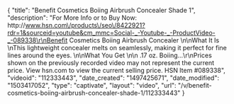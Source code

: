 {
    "title": "Benefit Cosmetics Boiing Airbrush Concealer  Shade 1",
    "description": "For More Info or to Buy Now: http:\/\/www.hsn.com\/products\/seo\/8422921?rdr=1&sourceid=youtube&cm_mmc=Social-_-Youtube-_-ProductVideo-_-089338\r\nBenefit Cosmetics Boiing Airbrush Concealer  \n\nWhat It Is \nThis lightweight concealer melts on seamlessly, making it perfect for fine lines around the eyes.  \n\nWhat You Get \n\n    .17 oz. Boiing...\r\nPrices shown on the previously recorded video may not represent the current price.  View hsn.com to view the current selling price. HSN Item #089338",
    "videoid": "112333443",
    "date_created": "1497425671",
    "date_modified": "1503417052",
    "type": "captivate",
    "layout": "video",
    "url": "\/v\/benefit-cosmetics-boiing-airbrush-concealer-shade-1\/112333443"
}